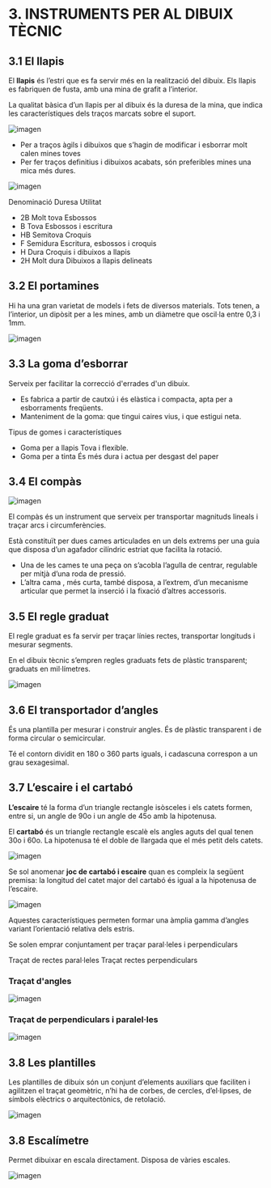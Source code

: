 # 3. INSTRUMENTS PER AL DIBUIX TÈCNIC

## 3.1 El llapis

El **llapis** és l’estri que es fa servir més en la realització del dibuix. Els llapis es fabriquen de fusta, amb una mina de grafit a l’interior.

La qualitat bàsica d’un llapis per al dibuix és la duresa de la mina, que indica les característiques dels traços marcats sobre el suport.

![imagen](img/2019-10-23-09-04-39.png)

- Per a traços àgils i dibuixos que s’hagin de modificar i esborrar molt calen mines toves
- Per fer traços definitius i dibuixos acabats, són preferibles mines una mica més dures.

![imagen](img/2019-10-10-08-36-46.png)

Denominació Duresa Utilitat

- 2B Molt tova Esbossos
- B Tova Esbossos i escritura
- HB Semitova Croquis
- F Semidura Escritura, esbossos i croquis
- H Dura Croquis i dibuixos a llapis
- 2H Molt dura Dibuixos a llapis
delineats

## 3.2 El portamines

Hi ha una gran varietat de models i fets de diversos materials. Tots tenen, a l’interior, un dipòsit per a les mines, amb un diàmetre que oscil·la entre 0,3 i 1mm.

![imagen](img/2019-10-23-08-57-09.png)

## 3.3 La goma d’esborrar

Serveix per facilitar la correcció d'errades d'un dibuix.

- Es fabrica a partir de cautxú i és elàstica i compacta, apta per a esborraments freqüents.
- Manteniment de la goma: que tingui caires vius, i que estigui neta.

Tipus de gomes i característiques

- Goma per a llapis Tova i flexible.
- Goma per a tinta És més dura i actua per desgast del paper

## 3.4 El compàs

![imagen](img/2019-10-23-08-57-37.png)

El compàs és un instrument que serveix per transportar magnituds lineals i traçar arcs i
circumferències.

Està constituït per dues cames articulades en un dels extrems per una guia que disposa d’un
agafador cilíndric estriat que facilita la rotació.

- Una de les cames te una peça on s’acobla l’agulla de centrar, regulable per mitjà d’una roda de pressió.
- L’altra cama , més curta, també disposa, a l’extrem, d’un mecanisme articular que permet la inserció i la fixació d’altres accessoris.

## 3.5 El regle graduat

El regle graduat es fa servir per traçar línies rectes, transportar longituds i mesurar segments.

En el dibuix tècnic s’empren regles graduats fets de plàstic transparent; graduats en mil·límetres.

![imagen](img/2022-12-18-10-55-49.png)

## 3.6 El transportador d’angles

És una plantilla per mesurar i construir angles. És de plàstic transparent i de forma circular o semicircular.

Té el contorn dividit en 180 o 360 parts iguals, i cadascuna correspon a un grau sexagesimal.

## 3.7 L’escaire i el cartabó

**L’escaire** té la forma d’un triangle rectangle isòsceles i els catets formen, entre si, un angle de 90o i un angle de 45o amb la hipotenusa.

El **cartabó** és un triangle rectangle escalè els angles aguts del qual tenen 30o i 60o. La hipotenusa té el doble de llargada que el més petit dels catets.

![imagen](img/2019-10-10-08-37-21.png)

Se sol anomenar **joc de cartabó i escaire** quan es compleix la següent premisa: la longitud del
catet major del cartabó és igual a la hipotenusa de l’escaire.

![imagen](img/2019-10-10-08-37-50.png)

Aquestes característiques permeten formar una àmplia gamma d’angles variant l’orientació
relativa dels estris.

Se solen emprar conjuntament per traçar paral·leles i perpendiculars

Traçat de rectes paral·leles Traçat rectes perpendiculars

### Traçat d'angles

![imagen](img/2019-10-10-08-32-01.png)

### Traçat de perpendiculars i paralel·les

![imagen](img/2019-10-10-08-32-30.png)

## 3.8 Les plantilles

Les plantilles de dibuix són un conjunt d’elements auxiliars que faciliten i agilitzen el traçat
geomètric, n’hi ha de corbes, de cercles, d’el·lipses, de símbols elèctrics o arquitectònics, de
retolació.

![imagen](img/2019-10-23-09-00-31.png)

## 3.8 Escalímetre

Permet dibuixar en escala directament. Disposa de vàries escales.

![imagen](img/2019-10-23-08-58-59.png)